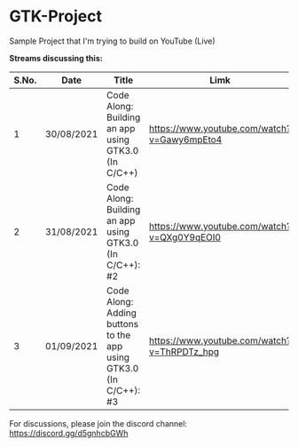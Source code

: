 # GTK-Project
Sample Project that I'm trying to build on YouTube (Live)

**Streams discussing this:**

S.No. | Date | Title | Limk |
--- | --- | --- | --- |
1 | 30/08/2021 | Code Along: Building an app using GTK3.0 (In C/C++) | https://www.youtube.com/watch?v=Gawy6mpEto4
2 | 31/08/2021 | Code Along: Building an app using GTK3.0 (In C/C++): #2 | https://www.youtube.com/watch?v=QXg0Y9qEOI0
3 | 01/09/2021 | Code Along:  Adding buttons to the app using GTK3.0 (In C/C++): #3 | https://www.youtube.com/watch?v=ThRPDTz_hpg

For discussions, please join the discord channel: https://discord.gg/d5gnhcbGWh

